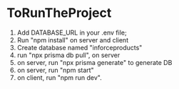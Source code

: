 # ToRunTheProject
1) Add DATABASE_URL in your .env file;
2) Run "npm install" on server and client
3) Create database named "inforceproducts"
4) run "npx prisma db pull", on server
5) on server, run "npx prisma generate" to generate DB
6) on server, run "npm start"
7) on client, run "npm run dev".
